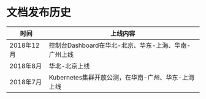 
# 文档发布历史

| 时间    | 上线内容    |
| --- | --- |
| 2018年12月    |  控制台Dashboard在华北-北京、华东-上海、华南-广州上线   |
| 2018年8月    |  华北-北京上线   |
|  2018年7月   | Kubernetes集群开放公测，在华南-广州、华东-上海上线    |
